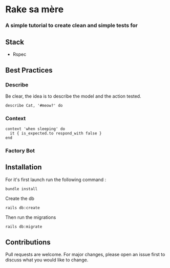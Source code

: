 # Rake sa mère
### A simple tutorial to create clean and simple tests for

## Stack

- Rspec

## Best Practices

### Describe

Be clear, the idea is to describe the model and the action tested.

```
describe Cat, '#meow?' do
```

### Context

```
context 'when sleeping' do
  it { is_expected.to respond_with false }
end
```

### Factory Bot


## Installation

For it's first launch run the following command :

```
bundle install
```

Create the db

```
rails db:create
```
Then run the migrations

```
rails db:migrate
```

## Contributions

Pull requests are welcome. For major changes, please open an issue first to discuss what you would like to change.
